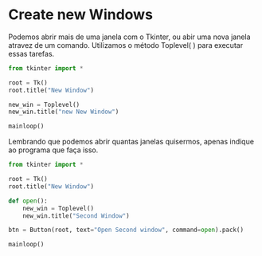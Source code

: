 # Create new Windows

Podemos abrir mais de uma janela com o Tkinter, ou abir uma nova janela atravez
de um comando. Utilizamos o método Toplevel( ) para executar essas tarefas.

```Python
from tkinter import *

root = Tk()
root.title("New Window")

new_win = Toplevel()
new_win.title("new New Window")

mainloop()
```

Lembrando que podemos abrir quantas janelas quisermos, apenas indique ao programa que faça isso.

```Python
from tkinter import *

root = Tk()
root.title("New Window")

def open():
    new_win = Toplevel()
    new_win.title("Second Window")

btn = Button(root, text="Open Second window", command=open).pack()

mainloop()
```
